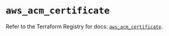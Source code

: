# `aws_acm_certificate`

Refer to the Terraform Registry for docs: [`aws_acm_certificate`](https://registry.terraform.io/providers/hashicorp/aws/5.31.0/docs/resources/acm_certificate).
